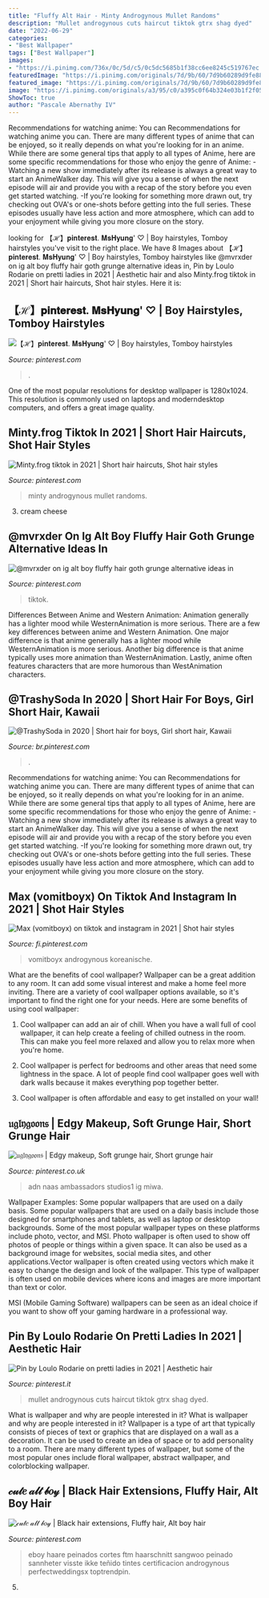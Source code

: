```yaml
---
title: "Fluffy Alt Hair - Minty Androgynous Mullet Randoms"
description: "Mullet androgynous cuts haircut tiktok gtrx shag dyed"
date: "2022-06-29"
categories:
- "Best Wallpaper"
tags: ["Best Wallpaper"]
images:
- "https://i.pinimg.com/736x/0c/5d/c5/0c5dc5685b1f38cc6ee8245c519767ec.jpg"
featuredImage: "https://i.pinimg.com/originals/7d/9b/60/7d9b60289d9fe88fa00fa122b2ff04d7.jpg"
featured_image: "https://i.pinimg.com/originals/7d/9b/60/7d9b60289d9fe88fa00fa122b2ff04d7.jpg"
image: "https://i.pinimg.com/originals/a3/95/c0/a395c0f64b324e03b1f2f053816b92c8.jpg"
ShowToc: true
author: "Pascale Abernathy IV"
---
```



Recommendations for watching anime: You can
Recommendations for watching anime you can. There are many different types of anime that can be enjoyed, so it really depends on what you're looking for in an anime. While there are some general tips that apply to all types of Anime, here are some specific recommendations for those who enjoy the genre of Anime: 
-Watching a new show immediately after its release is always a great way to start an AnimeWalker day. This will give you a sense of when the next episode will air and provide you with a recap of the story before you even get started watching. 
-If you're looking for something more drawn out, try checking out OVA's or one-shots before getting into the full series. These episodes usually have less action and more atmosphere, which can add to your enjoyment while giving you more closure on the story.

	

		
looking for 【ℋ】𝐩𝐢𝐧𝐭𝐞𝐫𝐞𝐬𝐭. 𝐌𝐬𝐇𝐲𝐮𝐧𝐠&#039; ♡ | Boy hairstyles, Tomboy hairstyles you've visit to the right place. We have 8 Images about 【ℋ】𝐩𝐢𝐧𝐭𝐞𝐫𝐞𝐬𝐭. 𝐌𝐬𝐇𝐲𝐮𝐧𝐠&#039; ♡ | Boy hairstyles, Tomboy hairstyles like @mvrxder on ig alt boy fluffy hair goth grunge alternative ideas in, Pin by Loulo Rodarie on pretti ladies in 2021 | Aesthetic hair and also Minty.frog tiktok in 2021 | Short hair haircuts, Shot hair styles. Here it is:
		
    
## 【ℋ】𝐩𝐢𝐧𝐭𝐞𝐫𝐞𝐬𝐭. 𝐌𝐬𝐇𝐲𝐮𝐧𝐠&#039; ♡ | Boy Hairstyles, Tomboy Hairstyles

<img loading=lazy src="https://i.pinimg.com/736x/5e/1a/4f/5e1a4f07ebdbeaee911b0f8d9f637488.jpg" onerror="this.onerror=null;this.src='https://tse1.mm.bing.net/th?id=OIP.f_90czndxMresqLiYR9R_QHaHw&amp;pid=15.1';" alt="【ℋ】𝐩𝐢𝐧𝐭𝐞𝐫𝐞𝐬𝐭. 𝐌𝐬𝐇𝐲𝐮𝐧𝐠&#039; ♡ | Boy hairstyles, Tomboy hairstyles">

_Source: pinterest.com_

>. 

	

One of the most popular resolutions for desktop wallpaper is 1280x1024. This resolution is commonly used on laptops and moderndesktop computers, and offers a great image quality.

    
## Minty.frog Tiktok In 2021 | Short Hair Haircuts, Shot Hair Styles

<img loading=lazy src="https://i.pinimg.com/originals/a3/95/c0/a395c0f64b324e03b1f2f053816b92c8.jpg" onerror="this.onerror=null;this.src='https://tse4.mm.bing.net/th?id=OIP.2N4duH6seymU2pdoyTDHvgHaHa&amp;pid=15.1';" alt="Minty.frog tiktok in 2021 | Short hair haircuts, Shot hair styles">

_Source: pinterest.com_

>minty androgynous mullet randoms. 

	

3. cream cheese 

    
## @mvrxder On Ig Alt Boy Fluffy Hair Goth Grunge Alternative Ideas In

<img loading=lazy src="https://i.pinimg.com/736x/91/23/b4/9123b4af09a7ae6ef0465155081f3bf9.jpg" onerror="this.onerror=null;this.src='https://tse1.mm.bing.net/th?id=OIP.umeey4MFtu2I3DYwl2ltuwHaHa&amp;pid=15.1';" alt="@mvrxder on ig alt boy fluffy hair goth grunge alternative ideas in">

_Source: pinterest.com_

>tiktok. 

	

Differences Between Anime and Western Animation: Animation generally has a lighter mood while WesternAnimation is more serious.
There are a few key differences between anime and Western Animation. One major difference is that anime generally has a lighter mood while WesternAnimation is more serious. Another big difference is that anime typically uses more animation than WesternAnimation. Lastly, anime often features characters that are more humorous than WestAnimation characters.

    
## @TrashySoda In 2020 | Short Hair For Boys, Girl Short Hair, Kawaii

<img loading=lazy src="https://i.pinimg.com/736x/7d/22/97/7d2297c86be31f2f60b23b496ec7280b.jpg" onerror="this.onerror=null;this.src='https://tse2.mm.bing.net/th?id=OIP.ybbJkEYeJeHUtX2N4aW_GwHaHa&amp;pid=15.1';" alt="@TrashySoda in 2020 | Short hair for boys, Girl short hair, Kawaii">

_Source: br.pinterest.com_

>. 

	

Recommendations for watching anime: You can
Recommendations for watching anime you can. There are many different types of anime that can be enjoyed, so it really depends on what you're looking for in an anime. While there are some general tips that apply to all types of Anime, here are some specific recommendations for those who enjoy the genre of Anime: 
-Watching a new show immediately after its release is always a great way to start an AnimeWalker day. This will give you a sense of when the next episode will air and provide you with a recap of the story before you even get started watching. 
-If you're looking for something more drawn out, try checking out OVA's or one-shots before getting into the full series. These episodes usually have less action and more atmosphere, which can add to your enjoyment while giving you more closure on the story.

    
## Max (vomitboyx) On Tiktok And Instagram In 2021 | Shot Hair Styles

<img loading=lazy src="https://i.pinimg.com/736x/0c/5d/c5/0c5dc5685b1f38cc6ee8245c519767ec.jpg" onerror="this.onerror=null;this.src='https://tse4.mm.bing.net/th?id=OIP.wyb_AfZlob7VFObj5LepUgAAAA&amp;pid=15.1';" alt="Max (vomitboyx) on tiktok and instagram in 2021 | Shot hair styles">

_Source: fi.pinterest.com_

>vomitboyx androgynous koreanische. 

	

What are the benefits of cool wallpaper?
Wallpaper can be a great addition to any room. It can add some visual interest and make a home feel more inviting. There are a variety of cool wallpaper options available, so it's important to find the right one for your needs. Here are some benefits of using cool wallpaper: 
1. Cool wallpaper can add an air of chill. When you have a wall full of cool wallpaper, it can help create a feeling of chilled outness in the room. This can make you feel more relaxed and allow you to relax more when you're home. 

2. Cool wallpaper is perfect for bedrooms and other areas that need some lightness in the space. A lot of people find cool wallpaper goes well with dark walls because it makes everything pop together better. 

3. Cool wallpaper is often affordable and easy to get installed on your wall!

    
## 𝔲𝔤𝔩𝔶𝔤𝔬𝔬𝔫𝔰 | Edgy Makeup, Soft Grunge Hair, Short Grunge Hair

<img loading=lazy src="https://i.pinimg.com/736x/0d/3b/71/0d3b716120d0cef15c54aa0fb8611ae2.jpg" onerror="this.onerror=null;this.src='https://tse2.mm.bing.net/th?id=OIP.bLidVLTKSuSJkUPfi-efEQHaH2&amp;pid=15.1';" alt="𝔲𝔤𝔩𝔶𝔤𝔬𝔬𝔫𝔰 | Edgy makeup, Soft grunge hair, Short grunge hair">

_Source: pinterest.co.uk_

>adn naas ambassadors studios1 ig miwa. 

	

Wallpaper Examples: Some popular wallpapers that are used on a daily basis.
Some popular wallpapers that are used on a daily basis include those designed for smartphones and tablets, as well as laptop or desktop backgrounds. Some of the most popular wallpaper types on these platforms include photo, vector, and MSI. 
Photo wallpaper is often used to show off photos of people or things within a given space. It can also be used as a background image for websites, social media sites, and other applications.Vector wallpaper is often created using vectors which make it easy to change the design and look of the wallpaper. This type of wallpaper is often used on mobile devices where icons and images are more important than text or color. 

MSI (Mobile Gaming Software) wallpapers can be seen as an ideal choice if you want to show off your gaming hardware in a professional way.

    
## Pin By Loulo Rodarie On Pretti Ladies In 2021 | Aesthetic Hair

<img loading=lazy src="https://i.pinimg.com/originals/7d/9b/60/7d9b60289d9fe88fa00fa122b2ff04d7.jpg" onerror="this.onerror=null;this.src='https://tse4.mm.bing.net/th?id=OIP.POGDZEGy__tA2VVWWqVqigHaKN&amp;pid=15.1';" alt="Pin by Loulo Rodarie on pretti ladies in 2021 | Aesthetic hair">

_Source: pinterest.it_

>mullet androgynous cuts haircut tiktok gtrx shag dyed. 

	

What is wallpaper and why are people interested in it?
What is wallpaper and why are people interested in it?
Wallpaper is a type of art that typically consists of pieces of text or graphics that are displayed on a wall as a decoration. It can be used to create an idea of space or to add personality to a room. There are many different types of wallpaper, but some of the most popular ones include floral wallpaper, abstract wallpaper, and colorblocking wallpaper.

    
## 𝒸𝓊𝓉𝑒 𝒶𝓁𝓉 𝒷𝑜𝓎 | Black Hair Extensions, Fluffy Hair, Alt Boy Hair

<img loading=lazy src="https://i.pinimg.com/736x/ee/fe/d7/eefed7001c97a9cc6155154d438b7ecd.jpg" onerror="this.onerror=null;this.src='https://tse4.mm.bing.net/th?id=OIP.r3W0tbt-V-q156ehXg1d6wHaJQ&amp;pid=15.1';" alt="𝒸𝓊𝓉𝑒 𝒶𝓁𝓉 𝒷𝑜𝓎 | Black hair extensions, Fluffy hair, Alt boy hair">

_Source: pinterest.com_

>eboy haare peinados cortes ftm haarschnitt sangwoo peinado sannheter visste ikke teñido tintes certificacion androgynous perfectweddingsx toptrendpin. 

	

5.

